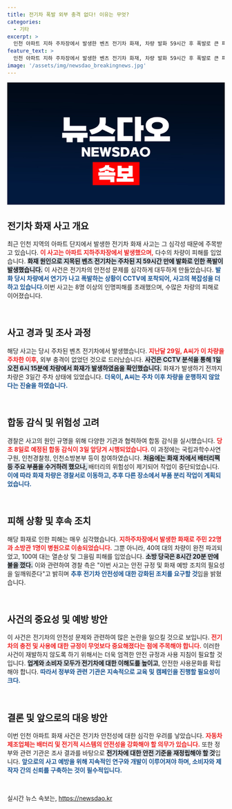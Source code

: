 ```yaml
---
title: 전기차 폭발 외부 충격 없다! 이유는 무엇?
categories:
  - 기타
excerpt: >
  인천 아파트 지하 주차장에서 발생한 벤츠 전기차 화재, 차량 발화 59시간 후 폭발로 큰 피해 발생. 경찰, 국과수 합동 감식 조속 진행 중. 화재 원인 규명은 다음 단계로!
feature_text: >
  인천 아파트 지하 주차장에서 발생한 벤츠 전기차 화재, 차량 발화 59시간 후 폭발로 큰 피해 발생. 경찰, 국과수 합동 감식 조속 진행 중. 화재 원인 규명은 다음 단계로!
image: '/assets/img/newsdao_breakingnews.jpg'
---
```


<p><img src="/assets/img/newsdao_breakingnews.jpg" alt="ranknews 속보" /></p>

<h2 data-ke-size="size26">전기차 화재 사고 개요</h2>

<p data-ke-size="size16">최근 인천 지역의 아파트 단지에서 발생한 전기차 화재 사고는 그 심각성 때문에 주목받고 있습니다. <b><span style="color: #ee2323;">이 사고는 아파트 지하주차장에서 발생했으며,</span></b> 다수의 차량이 피해를 입었습니다. <b><span style="background-color: #21538527;">화재 원인으로 지목된 벤츠 전기차는 주차된 지 59시간 만에 발화로 인한 폭발이 발생했습니다.</span></b> 이 사건은 전기차의 안전성 문제를 심각하게 대두하게 만들었습니다. <b><span style="color: #1a5490;">발화 당시 차량에서 연기가 나고 폭발하는 상황이 CCTV에 포착되어, 사고의 복잡성을 더하고 있습니다.</span></b>이번 사고는 8명 이상의 인명피해를 초래했으며, 수많은 차량의 피해로 이어졌습니다.</p>

<p data-ke-size="size16">&nbsp;</p>

<h2 data-ke-size="size26">사고 경과 및 조사 과정</h2>

<p data-ke-size="size16">해당 사고는 당시 주차된 벤츠 전기차에서 발생했습니다. <b><span style="color: #ee2323;">지난달 29일, A씨가 이 차량을 주차한 이후,</span></b> 외부 충격이 없었던 것으로 드러났습니다. <b><span style="background-color: #21538527;">사건은 CCTV 분석을 통해 1일 오전 6시 15분에 차량에서 화재가 발생하였음을 확인했습니다.</span></b> 화재가 발생하기 전까지 차량은 3일간 주차 상태에 있었습니다. <b><span style="color: #1a5490;">더욱이, A씨는 주차 이후 차량을 운행하지 않았다는 진술을 하였습니다.</span></b></p>

<p data-ke-size="size16">&nbsp;</p>

<h2 data-ke-size="size26">합동 감식 및 위험성 고려</h2>

<p data-ke-size="size16">경찰은 사고의 원인 규명을 위해 다양한 기관과 협력하여 합동 감식을 실시했습니다. <b><span style="color: #ee2323;">당초 8일로 예정된 합동 감식이 3일 앞당겨 시행되었습니다. </span></b> 이 과정에는 국립과학수사연구원, 인천경찰청, 인천소방본부 등이 참여하였습니다. <b><span style="background-color: #21538527;">처음에는 화재 차에서 배터리팩 등 주요 부품을 수거하려 했으나, </span></b>배터리의 위험성이 제기되어 작업이 중단되었습니다. <b><span style="color: #1a5490;">이에 따라 화재 차량은 경찰서로 이동하고, 추후 다른 장소에서 부품 분리 작업이 계획되었습니다.</span></b></p>

<p data-ke-size="size16">&nbsp;</p>

<h2 data-ke-size="size26">피해 상황 및 후속 조치</h2>

<p data-ke-size="size16">해당 화재로 인한 피해는 매우 심각했습니다. <b><span style="color: #ee2323;">지하주차장에서 발생한 화재로 주민 22명과 소방관 1명이 병원으로 이송되었습니다.</span></b> 그뿐 아니라, 40여 대의 차량이 완전 파괴되었고, 100여 대는 열손상 및 그을림 피해를 입었습니다. <b><span style="background-color: #21538527;">소방 당국은 8시간 20분 만에 불을 껐다.</span></b> 이와 관련하여 경찰 측은 "이번 사고는 안전 규정 및 화재 예방 조치의 필요성을 일깨워준다"고 밝히며 <b><span style="color: #1a5490;">추후 전기차 안전성에 대한 강화된 조치를 요구할 것</span></b>임을 밝혔습니다.</p>

<p data-ke-size="size16">&nbsp;</p>

<h2 data-ke-size="size26">사건의 중요성 및 예방 방안</h2>

<p data-ke-size="size16">이 사건은 전기차의 안전성 문제와 관련하여 많은 논란을 일으킬 것으로 보입니다. <b><span style="color: #ee2323;">전기차의 충전 및 사용에 대한 규정이 무엇보다 중요해졌다는 점에 주목해야 합니다.</span></b> 이러한 사건이 재발하지 않도록 하기 위해서는 더욱 엄격한 안전 규정과 사용 지침이 필요할 것입니다. <b><span style="background-color: #21538527;">업계와 소비자 모두가 전기차에 대한 이해도를 높이고</span></b>, 안전한 사용문화를 확립해야 합니다. <b><span style="color: #1a5490;">따라서 정부와 관련 기관은 지속적으로 교육 및 캠페인을 진행할 필요성이 크다.</span></b></p>

<p data-ke-size="size16">&nbsp;</p>

<h2 data-ke-size="size26">결론 및 앞으로의 대응 방안</h2>

<p data-ke-size="size16">이번 인천 아파트 화재 사건은 전기차 안전성에 대한 심각한 우려를 낳았습니다. <b><span style="color: #ee2323;">자동차 제조업체는 배터리 및 전기적 시스템의 안전성을 강화해야 할 의무가 있습니다.</span></b> 또한 정부와 관련 기관은 조사 결과를 바탕으로 <b><span style="background-color: #21538527;">전기차에 대한 안전 기준을 재정립해야 할 것</span></b>입니다. <b><span style="color: #1a5490;">앞으로의 사고 예방을 위해 지속적인 연구와 개발이 이루어져야 하며, 소비자와 제작자 간의 신뢰를 구축하는 것이 필수적입니다.</span></b></p>

<p data-ke-size="size16">&nbsp;</p>
실시간 뉴스 속보는, <a href="https://newsdao.kr" rel="dofollow">https://newsdao.kr</a>


